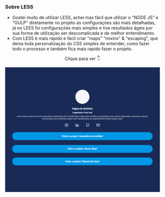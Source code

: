 ### Sobre LESS

- Gostei muito de utilizar LESS, achei mas fácil que utilizar o "NODE JS" e "GULP" diretamente no projeto as configurações são mais detalhadas, já no LEES foi configurações mais simples e tive resultados ágeis por sua forma de utilização ser descomplicada e de melhor entendimento.
- Com LESS é mais rápido e fácil criar "maps" "mixins" & "escaping", que deixa toda personalização do CSS simples de entender, como fazer todo o processo e também fica mais rapido fazer o projeto.

<p align="center">Clique para ver 👇</p>

<p align="center">
    <a href="https://ebac-modulo-less.vercel.app/">
        <img src="images/paginaPronta.png" alt="Imagem da pagina pronta feita utilizando less"></img>
    </a>
</p>